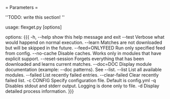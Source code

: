 = Parameters =

''TODO: write this section! ''

usage: flexget.py [options]

options:
{{{
  -h, --help            show this help message and exit
  --test                Verbose what would happend on normal execution.
  --learn               Matches are not downloaded but will be skipped in the future.
  --feed=ONLYFEED       Run only specified feed from config.
  --no-cache            Disable caches. Works only in modules that have explicit support.
  --reset-session       Forgets everything that has been downloaded and learns current matches.
  --doc=DOC             Display module documentation (example: --doc patterns). See --list.
  --list                List all available modules.
  --failed              List recently failed entries.
  --clear-failed        Clear recently failed list.
  -c CONFIG             Specify configuration file. Default is config.yml
  -q                    Disables stdout and stderr output. Logging is done
                        only to file.
  -d                    Display detailed process information.
}}}